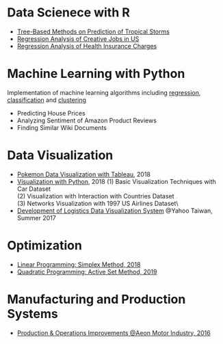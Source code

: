 # Data Scienece with R
* [Tree-Based Methods on Prediction of Tropical Storms](https://github.com/ycc3041/Data-Science-with-R/blob/master/Tree-Based%20Methods%20on%20Prediction%20of%20Tropical%20Storms.pdf)
* [Regression Analysis of Creative Jobs in US](https://github.com/ycc3041/Data-Science-with-R/blob/master/Regression%20Analysis%20of%20Creative%20Jobs%20in%20US.pdf)
* [Regression Analysis of Health Insurance Charges](https://github.com/ycc3041/Data-Science-with-R/blob/master/Regression%20Analysis%20of%20Health%20Insurance%20Charges.pdf)

# Machine Learning with Python
Implementation of machine learning algorithms including [regression](https://github.com/ycc3041/Machine-Learning/tree/master/Regression), [classification](https://github.com/ycc3041/Machine-Learning/tree/master/Classification) and [clustering](https://github.com/ycc3041/Machine-Learning/tree/master/Clustering)
* Predicting House Prices
* Analyzing Sentiment of Amazon Product Reviews
* Finding Similar Wiki Documents

# Data Visualization
* [Pokemon Data Visualization with Tableau](https://public.tableau.com/profile/yung.ching.chen#!/vizhome/PokemonDataVisualization/Story1), 2018
* [Visualization with Python](https://github.com/ycc3041/Data-Visualization), 2018
(1) Basic Visualization Techniques with Car Dataset\
(2) Visualization with Interaction with Countries Dataset\
(3) Networks Visualization with 1997 US Airlines Dataset\
* [Development of Logistics Data Visualization System](https://github.com/ycc3041/All-Projects-List/blob/master/Development%20of%20Logistics%20Data%20Visualization%20System.pdf) @Yahoo Taiwan, Summer 2017

# Optimization 
* [Linear Programming: Simplex Method, 2018](https://github.com/ycc3041/Optimization/blob/master/I.%20Simplex%20Method.py)
* [Quadratic Programming: Active Set Method, 2019](https://github.com/ycc3041/Optimization/blob/master/II.%20Active%20Set%20Method.py)

# Manufacturing and Production Systems
* [Production & Operations Improvements @Aeon Motor Industry, 2016](https://github.com/ycc3041/All-Projects-List/blob/master/Production%20%26%20Operations%20Improvements.pdf) 
